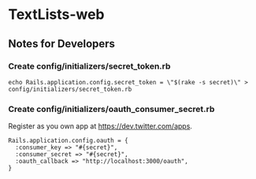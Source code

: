 TextLists-web
=============

Notes for Developers
--------------------
### Create config/initializers/secret_token.rb

    echo Rails.application.config.secret_token = \"$(rake -s secret)\" > config/initializers/secret_token.rb


### Create config/initializers/oauth_consumer_secret.rb
Register as you own app at https://dev.twitter.com/apps.

    Rails.application.config.oauth = {
      :consumer_key => "#{secret}",
      :consumer_secret => "#{secret}",
      :oauth_callback => "http://localhost:3000/oauth",
    }

